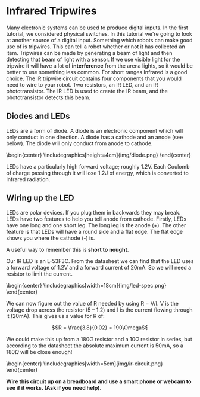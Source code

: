 # Infrared Tripwires

Many electronic systems can be used to produce digital inputs. In the first tutorial, we considered physical switches. In this tutorial we're going to look at another source of a digital input.
Something which robots can make good use of is tripwires. This can tell a robot whether or not it has collected an item. Tripwires can be made by generating a beam of light and then detecting that beam of light with a sensor.
If we use visible light for the tripwire it will have a lot of **interference** from the arena lights, so it would be better to use something less common. For short ranges Infrared is a good choice.
The IR tripwire circuit contains four components that you would need to wire to your robot. Two resistors, an IR LED, and an IR phototransistor. The IR LED is used to create the IR beam, and the phototransistor detects this beam.

## Diodes and LEDs

LEDs are a form of diode. A diode is an electronic component which will only conduct in one direction. A diode has a cathode and an anode (see below). The diode will only conduct from anode to cathode.

\begin{center}  \includegraphics[height=4cm]{img/diode.png} \end{center}

LEDs have a particularly high forward voltage; roughly 1.2V. Each Coulomb of charge passing through it will lose 1.2J of energy, which is converted to Infrared radiation.

## Wiring up the LED

LEDs are polar devices. If you plug them in backwards they may break. LEDs have two features to help you tell anode from cathode. Firstly, LEDs have one long and one short leg. The long leg is the anode (+). The other feature is that LEDs will have a round side and a flat edge. The flat edge shows you where the cathode (-) is.

A useful way to remember this is **short to nought**.

Our IR LED is an L-53F3C. From the datasheet we can find that the LED uses a forward voltage of 1.2V and a forward current of 20mA. So we will need a resistor to limit the current.

\begin{center}  \includegraphics[width=18cm]{img/led-spec.png} \end{center}

We can now figure out the value of R needed by using R = V/I. V is the voltage drop across the resistor (5 – 1.2) and I is the current flowing through it (20mA). This gives us a value for R of:

$$R = \frac{3.8}{0.02} = 190\Omega$$

We could make this up from a $180\Omega$ resistor and a $10\Omega$ resistor in series, but according to the datasheet the absolute maximum current is 50mA, so a $180\Omega$ will be close enough!

\begin{center}  \includegraphics[width=5cm]{img/ir-circuit.png} \end{center}

**Wire this circuit up on a breadboard and use a smart phone or webcam to see if it works. (Ask if you need help).**
